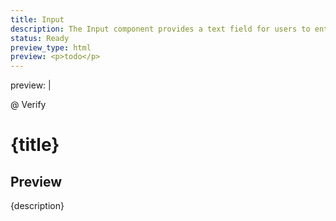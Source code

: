 ```yaml
---
title: Input
description: The Input component provides a text field for users to enter and edit data, supporting various types of content with customizable styling and validation options.
status: Ready
preview_type: html
preview: <p>todo</p>
---
```

preview: |
<div class="p-8">
	<watt-input
		label="Email"
		type="search"
		required
		error="Please enter a valid email"
		expand
		size="l"
	>
		<span slot="start">@</span>
		<watt-button slot="end">Verify</watt-button>
	</watt-input>
</div>

# {title}

## Preview

{description}

